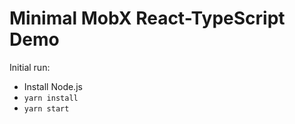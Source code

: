 # Minimal MobX React-TypeScript Demo

Initial run:

* Install Node.js
* `yarn install`
* `yarn start`
